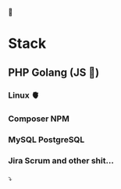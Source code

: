 🐻
# Stack
## PHP Golang (JS 💩)
### Linux 🫀
### Composer NPM
### MySQL PostgreSQL
### Jira Scrum and other shit...

⤵️
